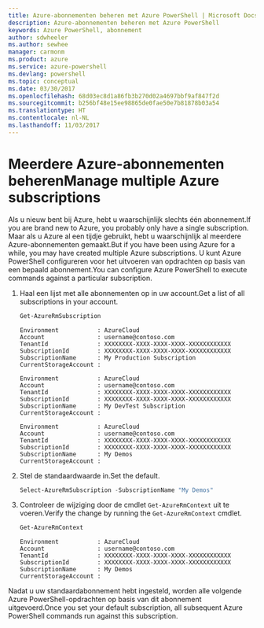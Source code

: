```yaml
---
title: Azure-abonnementen beheren met Azure PowerShell | Microsoft Docs
description: Azure-abonnementen beheren met Azure PowerShell
keywords: Azure PowerShell, abonnement
author: sdwheeler
ms.author: sewhee
manager: carmonm
ms.product: azure
ms.service: azure-powershell
ms.devlang: powershell
ms.topic: conceptual
ms.date: 03/30/2017
ms.openlocfilehash: 68d03ec8d1a86fb3b270d02a4697bbf9af847f2d
ms.sourcegitcommit: b256bf48e15ee98865de0fae50e7b81878b03a54
ms.translationtype: HT
ms.contentlocale: nl-NL
ms.lasthandoff: 11/03/2017
---
```

# <a name="manage-multiple-azure-subscriptions"></a><span data-ttu-id="4b37a-104">Meerdere Azure-abonnementen beheren</span><span class="sxs-lookup"><span data-stu-id="4b37a-104">Manage multiple Azure subscriptions</span></span>

<span data-ttu-id="4b37a-105">Als u nieuw bent bij Azure, hebt u waarschijnlijk slechts één abonnement.</span><span class="sxs-lookup"><span data-stu-id="4b37a-105">If you are brand new to Azure, you probably only have a single subscription.</span></span> <span data-ttu-id="4b37a-106">Maar als u Azure al een tijdje gebruikt, hebt u waarschijnlijk al meerdere Azure-abonnementen gemaakt.</span><span class="sxs-lookup"><span data-stu-id="4b37a-106">But if you have been using Azure for a while, you may have created multiple Azure subscriptions.</span></span> <span data-ttu-id="4b37a-107">U kunt Azure PowerShell configureren voor het uitvoeren van opdrachten op basis van een bepaald abonnement.</span><span class="sxs-lookup"><span data-stu-id="4b37a-107">You can configure Azure PowerShell to execute commands against a particular subscription.</span></span>

1. <span data-ttu-id="4b37a-108">Haal een lijst met alle abonnementen op in uw account.</span><span class="sxs-lookup"><span data-stu-id="4b37a-108">Get a list of all subscriptions in your account.</span></span>

    ```powershell
    Get-AzureRmSubscription
    ```

    ```
    Environment           : AzureCloud
    Account               : username@contoso.com
    TenantId              : XXXXXXXX-XXXX-XXXX-XXXX-XXXXXXXXXXXX
    SubscriptionId        : XXXXXXXX-XXXX-XXXX-XXXX-XXXXXXXXXXXX
    SubscriptionName      : My Production Subscription
    CurrentStorageAccount :

    Environment           : AzureCloud
    Account               : username@contoso.com
    TenantId              : XXXXXXXX-XXXX-XXXX-XXXX-XXXXXXXXXXXX
    SubscriptionId        : XXXXXXXX-XXXX-XXXX-XXXX-XXXXXXXXXXXX
    SubscriptionName      : My DevTest Subscription
    CurrentStorageAccount :

    Environment           : AzureCloud
    Account               : username@contoso.com
    TenantId              : XXXXXXXX-XXXX-XXXX-XXXX-XXXXXXXXXXXX
    SubscriptionId        : XXXXXXXX-XXXX-XXXX-XXXX-XXXXXXXXXXXX
    SubscriptionName      : My Demos
    CurrentStorageAccount :
    ```

2. <span data-ttu-id="4b37a-109">Stel de standaardwaarde in.</span><span class="sxs-lookup"><span data-stu-id="4b37a-109">Set the default.</span></span>

    ```powershell
    Select-AzureRmSubscription -SubscriptionName "My Demos"
    ```

3. <span data-ttu-id="4b37a-110">Controleer de wijziging door de cmdlet `Get-AzureRmContext` uit te voeren.</span><span class="sxs-lookup"><span data-stu-id="4b37a-110">Verify the change by running the `Get-AzureRmContext` cmdlet.</span></span>

    ```powershell
    Get-AzureRmContext
    ```

    ```
    Environment           : AzureCloud
    Account               : username@contoso.com
    TenantId              : XXXXXXXX-XXXX-XXXX-XXXX-XXXXXXXXXXXX
    SubscriptionId        : XXXXXXXX-XXXX-XXXX-XXXX-XXXXXXXXXXXX
    SubscriptionName      : My Demos
    CurrentStorageAccount :
    ```

<span data-ttu-id="4b37a-111">Nadat u uw standaardabonnement hebt ingesteld, worden alle volgende Azure PowerShell-opdrachten op basis van dit abonnement uitgevoerd.</span><span class="sxs-lookup"><span data-stu-id="4b37a-111">Once you set your default subscription, all subsequent Azure PowerShell commands run against this subscription.</span></span>
